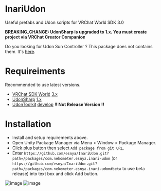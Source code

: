 # InariUdon
Useful prefabs and Udon scripts for VRChat World SDK 3.0

**BREAKING_CHANGE: UdonSharp is upgraded to 1.x. You must create project via VRChat Creator Companion**

Do you looking for Udon Sun Controller ? This package does not contains them. It's [here](https://github.com/esnya/UdonSunController).

# Requireiments
Recommended to use latest versions.

- [VRChat SDK World](https://github.com/vrchat/packages) [3.x](https://github.com/vrchat/packages/blob/3.0.4/packages/com.vrchat.worlds/package.json)
- [UdonSharp](https://github.com/vrchat-community/UdonSharp) [1.x](https://github.com/vrchat-community/UdonSharp/blob/1.0.1/Packages/com.vrchat.UdonSharp/package.json)
- [UdonToolkit](https://github.com/orels1/UdonToolkit/tree/develop) [develop](https://github.com/orels1/UdonToolkit/blob/develop/package.json) **!! Not Release Version !!**

# Installation
- Install and setup requirements above.
- Open Unity Package Manager via Menu > Window > Package Manager.
- Click plus button then select `Add package from git URL`.
- Enter `https://github.com/esnya/InariUdon.git?path=/packages/com.nekometer.esnya.inari-udon` (or `https://github.com/esnya/InariUdon.git?path=/packages/com.nekometer.esnya.inari-udon#beta` to use beta release) into text box and click Add button.

![image](https://user-images.githubusercontent.com/2088693/180705211-f0f25559-d66f-460c-aede-445a230ae87a.png)
![image](https://user-images.githubusercontent.com/2088693/180705244-5dea9e3b-62a0-4ed5-b12d-89e612f49ecc.png)
